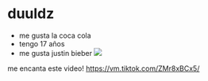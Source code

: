 # duuldz
- me gusta la coca cola 
- tengo 17 años 
- me gusta justin bieber
![](https://img-huffingtonpost-com.cdn.ampproject.org/i/s/img.huffingtonpost.com/asset/565cb0201b00009c0029ec78.jpeg)

me encanta este video!
https://vm.tiktok.com/ZMr8xBCx5/ 
